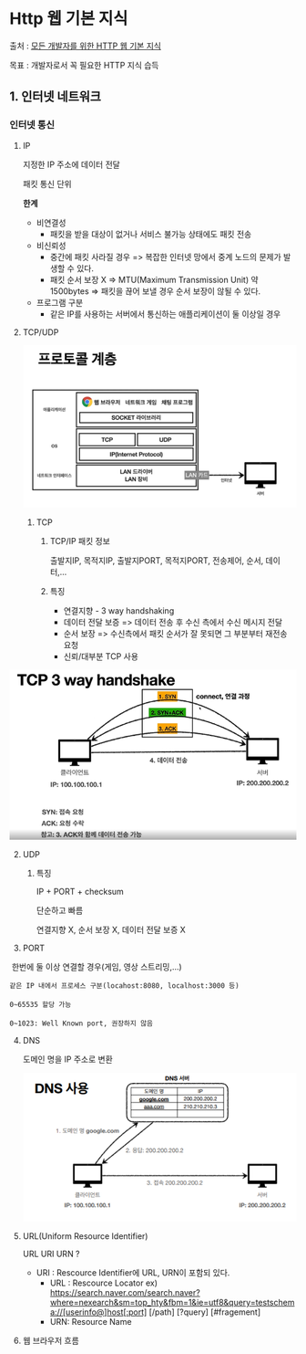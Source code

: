 # Http 웹 기본 지식

출처 : [모든 개발자를 위한 HTTP 웹 기본 지식](https://www.inflearn.com/course/http-%EC%9B%B9-%EB%84%A4%ED%8A%B8%EC%9B%8C%ED%81%AC/dashboard)

목표 : 개발자로서 꼭 필요한 HTTP 지식 습득

## 1. 인터넷 네트워크

### 인터넷 통신

1) IP

   지정한 IP 주소에 데이터 전달

   패킷 통신 단위

   **한계**

   - 비연결성
     - 패킷을 받을 대상이 없거나 서비스 불가능 상태에도 패킷 전송
   - 비신뢰성
     - 중간에 패킷 사라질 경우 => 복잡한 인터넷 망에서 중계 노드의 문제가 발생할 수 있다.
     - 패킷 순서 보장 X => MTU(Maximum Transmission Unit) 약 1500bytes => 패킷을 끊어 보낼 경우 순서 보장이 않될 수 있다.
   - 프로그램 구분
     - 같은 IP를 사용하는 서버에서 통신하는 애플리케이션이 둘 이상일 경우

2) TCP/UDP

   ![](https://github.com/jaehyun0122/TIL/blob/master/Http/asset/%EC%9D%B8%ED%84%B0%EB%84%B7%ED%94%84%EB%A1%9C%ED%86%A0%EC%BD%9C%EA%B3%84%EC%B8%B5.png) 

   1. TCP

      1) TCP/IP 패킷 정보

         출발지IP, 목적지IP, 출발지PORT, 목적지PORT, 전송제어, 순서, 데이터,...

      2) 특징

         - 연결지향 - 3 way handshaking
         - 데이터 전달 보증 => 데이터 전송 후 수신 측에서 수신 메시지 전달
         - 순서 보장 => 수신측에서 패킷 순서가 잘 못되면 그 부분부터 재전송 요청
         - 신뢰/대부분 TCP 사용

![](https://github.com/jaehyun0122/TIL/blob/master/Http/asset/3wayhandshake.png) 

2. UDP

    1. 특징

       IP + PORT + checksum

       단순하고 빠름

       연결지향 X, 순서 보장 X, 데이터 전달 보증 X

3. PORT

​	 한번에 둘 이상 연결할 경우(게임, 영상 스트리밍,...)

 	같은 IP 내에서 프로세스 구분(locahost:8080, localhost:3000 등)
 	
 	0~65535 할당 가능
 	
 	0~1023: Well Known port, 권장하지 않음

4. DNS

    도메인 명을 IP 주소로 변환

   ![](https://github.com/jaehyun0122/TIL/blob/master/Http/asset/DNS.png) 
   
5. URL(Uniform Resource Identifier)

   URL URI URN ?

   - URI : Rescource Identifier에 URL, URN이 포함되 있다.
     - URL : Rescource Locator ex) https://search.naver.com/search.naver?where=nexearch&sm=top_hty&fbm=1&ie=utf8&query=testschema://[userinfo@]host[:port] [/path] [?query] [#fragement]
     - URN: Resource Name

6. 웹 브라우저 흐름

   

